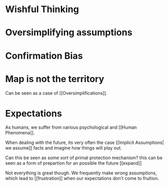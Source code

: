 
# Wishful Thinking

    

# Oversimplifying assumptions 
    

# Confirmation Bias



# Map is not the territory
    
Can be seen as a case of [[Oversimplifications]].



# Expectations


As humans, we suffer from various psychological and [[Human Phenomena]]. 

When dealing with the future, its very often the case [[Implicit Assumptions| we assume]] facts and imagine how things will play out. 

Can this be seen as some sort of primal protection mechanism? this can be seen as a form of prepartion for an possible the future [[expand]]

Not everything is great though. We frequently make wrong assumptions, which lead to [[frustration]] when our expectations don't come to fruition. 

